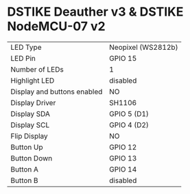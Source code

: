 # DSTIKE Deauther v3 & DSTIKE NodeMCU-07 v2

|  |  |
| - | - |
| LED Type | Neopixel (WS2812b) |
| LED Pin | GPIO 15 |
| Number of LEDs | 1 |
| Highlight LED | disabled |
| Display and buttons enabled | NO |
| Display Driver | SH1106  |
| Display SDA | GPIO 5 (D1) |
| Display SCL | GPIO 4 (D2) |
| Flip Display | NO |
| Button Up |GPIO 12 |
| Button Down | GPIO 13 |
| Button A | GPIO 14 |
| Button B |disabled |